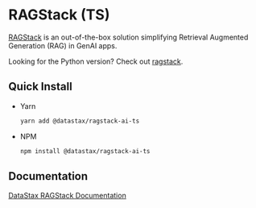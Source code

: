 # RAGStack (TS)

[RAGStack](https://www.datastax.com/products/ragstack) is an out-of-the-box solution simplifying Retrieval Augmented Generation (RAG) in GenAI apps.

Looking for the Python version? Check out [ragstack](https://github.com/datastax/ragstack-ai).

## Quick Install

- Yarn
    ```bash
    yarn add @datastax/ragstack-ai-ts
    ```
- NPM
    ```bash
    npm install @datastax/ragstack-ai-ts
    ```

## Documentation

[DataStax RAGStack Documentation](https://docs.datastax.com/en/ragstack/docs/index.html)